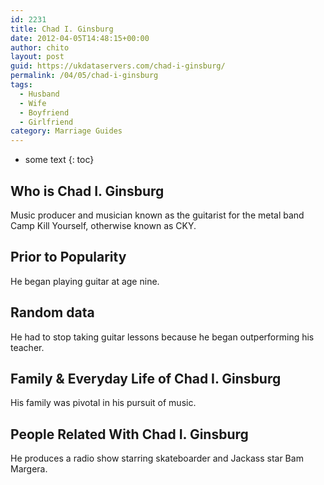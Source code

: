 ```yaml
---
id: 2231
title: Chad I. Ginsburg
date: 2012-04-05T14:48:15+00:00
author: chito
layout: post
guid: https://ukdataservers.com/chad-i-ginsburg/
permalink: /04/05/chad-i-ginsburg
tags:
  - Husband
  - Wife
  - Boyfriend
  - Girlfriend
category: Marriage Guides
---
```


* some text
{: toc}


## Who is  Chad I. Ginsburg
                  
                  
                  
Music producer and musician known as the guitarist for the metal band Camp Kill Yourself, otherwise known as CKY.
                  
                
                
                
## Prior to Popularity 
                  
                  
                  
He began playing guitar at age nine.
                  
                
                
                
## Random data 
                  
                  
                  
He had to stop taking guitar lessons because he began outperforming his teacher.
                  
                
                
                
## Family & Everyday Life of Chad I. Ginsburg
                  
                  
                  
His family was pivotal in his pursuit of music.
                  
                
                
                
## People Related With  Chad I. Ginsburg
                  
                  
                  
He produces a radio show starring skateboarder and Jackass star Bam Margera.
                  
                
              
            
          
          
          
    
    
  
